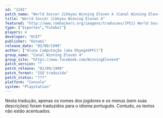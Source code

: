 ```yaml
---
id: "1241"
patch_name: "World Soccer Jikkyou Winning Eleven 4 (Canal Winning Eleven 4)"
title: "World Soccer Jikkyou Winning Eleven 4"
featured: "http://www.romhackers.org/imagens/traducoes/[PS1] World Soccer Jikkyou Winning Eleven 4 - Aluno Computação - 1.jpg"
type: ["Esportes","Futebol"]
players: 4
developer: "KCET"
publisher: "Konami"
release_date: "02/09/1999"
author: ["Aluno Computação (aka DhyegoSPFC)"]
group_name: "Canal Winning Eleven 4"
group_site: "https://www.facebook.com/WinningEleven4"
patch_version: ""
patch_release: "02/09/1999"
patch_format: "ISO traduzida"
patch_status: "???"
platform: "Console"
system: "Playstation"
---
```


Nesta tradução, apenas os nomes dos jogdores e os menus (sem suas descrições) foram traduzidos para o idioma português. Contudo, os textos não estão acentuados.